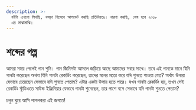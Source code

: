 ```yaml
---
description: >-
  বইটা এখনো লিখছি, খসড়া হিসেবে আপডেট করছি প্রতিনিয়তঃ। ধারণা করছি, শেষ হবে ২০১৮
  এর মাঝামাঝি।
---
```


# শব্দের গল্প

আমরা সময় পেলেই গান শুনি। গান জিনিসটা আসলে জড়িয়ে আছে আমাদের সবার সাথে। তবে এই গানকে মানে যিনি গানটা করেছেন অথবা যিনি গানটা রেকর্ডিং করেছেন, তাদের মনের মতো করে যদি শুনতে পাওয়া যেত? অর্থাৎ উনারা যেভাবে চেয়েছেন সেভাবে যদি শুনতে পেতাম? এটার একটা উপায় হতে পারে। যখন গানটা রেকর্ডিং হয়, তখন সেই রেকর্ডিং স্টুডিওতে সাউন্ড ইঞ্জিনিয়ার যেভাবে গানটা শুনেছেন, তার পাশে বসে সেভাবে যদি গানটা শুনতে পেতাম?

চলুন ঘুরে আসি পাগলকরা এই জগতে!


